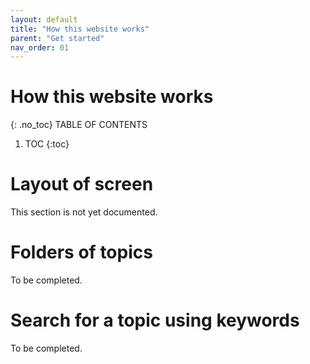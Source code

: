 ```yaml
---
layout: default
title: "How this website works"
parent: "Get started"
nav_order: 01
---
```

# How this website works
 {: .no_toc}
TABLE OF CONTENTS
1. TOC
{:toc}

# Layout of screen
This section is not yet documented.



# Folders of topics
To be completed.


# Search for a topic using keywords
To be completed.


